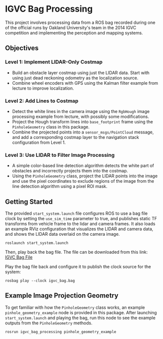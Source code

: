# IGVC Bag Processing

This project involves processing data from a ROS bag recorded during one of the official runs by Oakland University's team in the 2014 IGVC competition and implementing the perception and mapping systems.

## Objectives

### Level 1: Implement LIDAR-Only Costmap

- Build an obstacle layer costmap using just the LIDAR data. Start with using just dead reckoning odometry as the localization source.
- Combine wheel encoders with GPS using the Kalman filter example from lecture to improve localization.

### Level 2: Add Lines to Costmap

- Detect the white lines in the camera image using the `RgbHough` image processing example from lecture, with possibly some modifications.
- Project the Hough transform lines into `base_footprint` frame using the `PinholeGeometry` class in this package.
- Combine the projected points into a `sensor_msgs/PointCloud` message, and add a corresponding costmap layer to the navigation stack configuration from Level 1.

### Level 3: Use LIDAR to Filter Image Processing

- A simple color-based line detection algorithm detects the white part of obstacles and incorrectly projects them into the costmap.
- Using the `PinholeGeometry` class, project the LIDAR points into the image and use the pixel coordinates to exclude regions of the image from the line detection algorithm using a pixel ROI mask.

## Getting Started

The provided `start_system.launch` file configures ROS to use a bag file clock by setting the `use_sim_time` parameter to true, and publishes static TF transforms from vehicle frame to the lidar and camera frames. It also loads an example RViz configuration that visualizes the LIDAR and camera data, and shows the LIDAR data overlaid on the camera image.

```
roslaunch start_system.launch
```

Then, play back the bag file. The file can be downloaded from this link: [IGVC Bag File](https://1drv.ms/u/c/b7fcf91cee77a2be/Eb6id-4c-fwggLeEJAAAAAAB6GGLAaWhU5v3YKCciJSLng?e=Gzqjek)

Play the bag file back and configure it to publish the clock source for the system:
```
rosbag play --clock igvc_bag.bag
```

## Example Image Projection Geometry

To get familiar with how the `PinholeGeometry` class works, an example `pinhole_geometry_example` node is provided in this package. After launching `start_system.launch` and playing the bag, run this node to see the example outputs from the `PinholeGeometry` methods.

```
rosrun igvc_bag_processing pinhole_geometry_example
```
